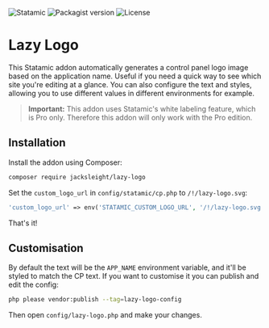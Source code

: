 <!-- statamic:hide -->

![Statamic](https://flat.badgen.net/badge/Statamic/3.1+/FF269E)
![Packagist version](https://flat.badgen.net/packagist/v/jacksleight/lazy-logo)
![License](https://flat.badgen.net/github/license/jacksleight/lazy-logo)

# Lazy Logo 

<!-- /statamic:hide -->

This Statamic addon automatically generates a control panel logo image based on the application name. Useful if you need a quick way to see which site you're editing at a glance. You can also configure the text and styles, allowing you to use different values in different environments for example.

> **Important:** This addon uses Statamic's white labeling feature, which is Pro only. Therefore this addon will only work with the Pro edition.

## Installation

Install the addon using Composer:

```bash
composer require jacksleight/lazy-logo
```

Set the `custom_logo_url` in `config/statamic/cp.php` to `/!/lazy-logo.svg`:

```php
'custom_logo_url' => env('STATAMIC_CUSTOM_LOGO_URL', '/!/lazy-logo.svg'),
```

That's it!

## Customisation

By default the text will be the `APP_NAME` environment variable, and it'll be styled to match the CP text. If you want to customise it you can publish and edit the config:

```bash
php please vendor:publish --tag=lazy-logo-config
```

Then open `config/lazy-logo.php` and make your changes.
